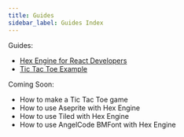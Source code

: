 ```yaml
---
title: Guides
sidebar_label: Guides Index
---
```


Guides:

- [Hex Engine for React Developers](/docs/hex-engine-for-react-devs)
- [Tic Tac Toe Example](/docs/tic-tac-toe-example)

Coming Soon:

- How to make a Tic Tac Toe game
- How to use Aseprite with Hex Engine
- How to use Tiled with Hex Engine
- How to use AngelCode BMFont with Hex Engine
